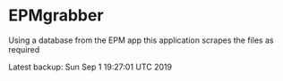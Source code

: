 # EPMgrabber
Using a database from the EPM app this application scrapes the files as required


Latest backup: Sun Sep 1 19:27:01 UTC 2019
